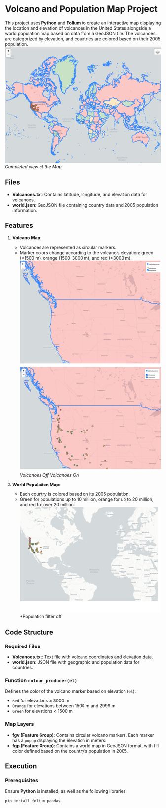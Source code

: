 # Volcano and Population Map Project

This project uses **Python** and **Folium** to create an interactive map displaying the location and elevation of volcanoes in the United States alongside a world population map based on data from a GeoJSON file. The volcanoes are categorized by elevation, and countries are colored based on their 2005 population.
![Volcano Map Screenshot](Screenshots/All_Map.png)
*Completed view of the Map*
## Files

- **Volcanoes.txt**: Contains latitude, longitude, and elevation data for volcanoes.
- **world.json**: GeoJSON file containing country data and 2005 population information.

## Features

1. **Volcano Map**: 
   - Volcanoes are represented as circular markers.
   - Marker colors change according to the volcano’s elevation: green (<1500 m), orange (1500-3000 m), and red (>3000 m).
![Volcano Map Screenshot](Screenshots/VolcanoesOff.png) ![Volcano Map Screenshot](Screenshots/VolcanoesOn.png)
*Volcanoes Off*                                             *Volcanoes On*

2. **World Population Map**: 
   - Each country is colored based on its 2005 population.
   - Green for populations up to 10 million, orange for up to 20 million, and red for over 20 million.
![Volcano Map Screenshot](Screenshots/VolcanoesOnPopOff.png)
*Population filter off

## Code Structure

### Required Files

- **Volcanoes.txt**: Text file with volcano coordinates and elevation data.
- **world.json**: JSON file with geographic and population data for countries.

### Function `colour_producer(el)`

Defines the color of the volcano marker based on elevation (`el`):
- `Red` for elevations ≥ 3000 m
- `Orange` for elevations between 1500 m and 2999 m
- `Green` for elevations < 1500 m

### Map Layers

- **fgv (Feature Group)**: Contains circular volcano markers. Each marker has a `popup` displaying the elevation in meters.
- **fgp (Feature Group)**: Contains a world map in GeoJSON format, with fill color defined based on the country’s population in 2005.

## Execution

### Prerequisites

Ensure **Python** is installed, as well as the following libraries:

```bash
pip install folium pandas
